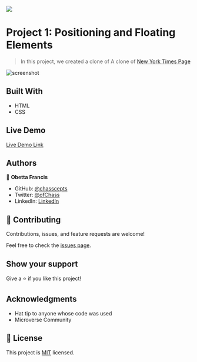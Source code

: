 ![](https://img.shields.io/badge/Microverse-blueviolet)

# Project 1: Positioning and Floating Elements

> In this project, we created a clone of A clone of [New York Times Page](https://www.nytimes.com/2014/03/18/science/space/detection-of-waves-in-space-buttresses-landmark-theory-of-big-bang.html?_r=0)

![screenshot](./screenshot.jp)

## Built With

- HTML
- CSS

## Live Demo

[Live Demo Link](https://chasscepts.github.io/project-sneak-peak/)

## Authors

👤 **Obetta Francis**

- GitHub: [@chasscepts](https://github.com/chasscepts)
- Twitter: [@ofChass](https://twitter.com/ofChass)
- LinkedIn: [LinkedIn](https://www.linkedin.com/in/francis-obetta-4033b71bb/)

## 🤝 Contributing

Contributions, issues, and feature requests are welcome!

Feel free to check the [issues page](https://github.com/chasscepts/project-sneak-peak/issues).

## Show your support

Give a ⭐️ if you like this project!

## Acknowledgments

- Hat tip to anyone whose code was used
- Microverse Community

## 📝 License

This project is [MIT](lic.url) licensed.